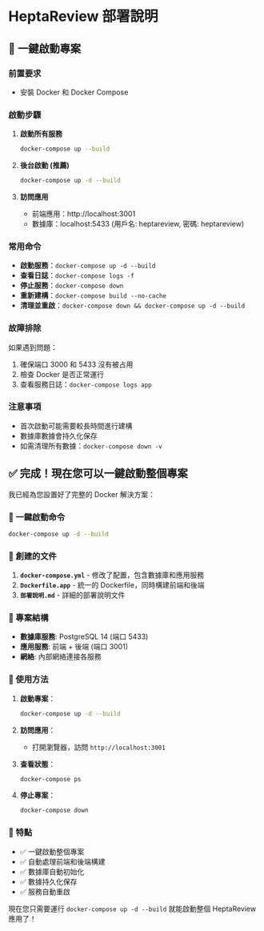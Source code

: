 # HeptaReview 部署說明

## 🚀 一鍵啟動專案

### 前置要求
- 安裝 Docker 和 Docker Compose

### 啟動步驟

1. **啟動所有服務**
   ```bash
   docker-compose up --build
   ```

2. **後台啟動 (推薦)**
   ```bash
   docker-compose up -d --build
   ```

3. **訪問應用**
   - 前端應用：http://localhost:3001
   - 數據庫：localhost:5433 (用戶名: heptareview, 密碼: heptareview)

### 常用命令

- **啟動服務**：`docker-compose up -d --build`
- **查看日誌**：`docker-compose logs -f`
- **停止服務**：`docker-compose down`
- **重新建構**：`docker-compose build --no-cache`
- **清理並重啟**：`docker-compose down && docker-compose up -d --build`

### 故障排除

如果遇到問題：
1. 確保端口 3000 和 5433 沒有被占用
2. 檢查 Docker 是否正常運行
3. 查看服務日誌：`docker-compose logs app`

### 注意事項

- 首次啟動可能需要較長時間進行建構
- 數據庫數據會持久化保存
- 如需清理所有數據：`docker-compose down -v` 

## ✅ 完成！現在您可以一鍵啟動整個專案

我已經為您設置好了完整的 Docker 解決方案：

### 🎯 一鍵啟動命令

```bash
docker-compose up -d --build
```

### 📁 創建的文件

1. **`docker-compose.yml`** - 修改了配置，包含數據庫和應用服務
2. **`Dockerfile.app`** - 統一的 Dockerfile，同時構建前端和後端
3. **`部署說明.md`** - 詳細的部署說明文件

### 🔧 專案結構

- **數據庫服務**: PostgreSQL 14 (端口 5433)
- **應用服務**: 前端 + 後端 (端口 3001)
- **網絡**: 內部網絡連接各服務

### 🚀 使用方法

1. **啟動專案**：
   ```bash
   docker-compose up -d --build
   ```

2. **訪問應用**：
   - 打開瀏覽器，訪問 `http://localhost:3001`

3. **查看狀態**：
   ```bash
   docker-compose ps
   ```

4. **停止專案**：
   ```bash
   docker-compose down
   ```

### 🎉 特點

- ✅ 一鍵啟動整個專案
- ✅ 自動處理前端和後端構建
- ✅ 數據庫自動初始化
- ✅ 數據持久化保存
- ✅ 服務自動重啟

現在您只需要運行 `docker-compose up -d --build` 就能啟動整個 HeptaReview 應用了！ 